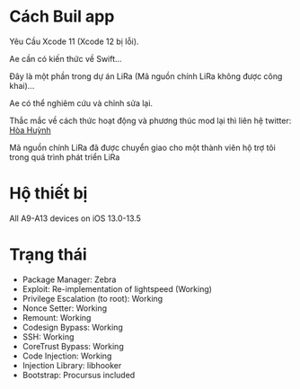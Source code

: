 # Cách Buil app
Yêu Cầu Xcode 11 (Xcode 12 bị lỗi).

Ae cần có kiến thức về Swift...

Đây là một phần trong dự án LiRa (Mã nguồn chính LiRa không được công khai)...

Ae có thể nghiêm cứu và chỉnh sửa lại.

Thắc mắc về cách thức hoạt động và phương thúc mod lại thì liên hệ twitter: <a href="https://twitter.com/hoa_huynh19">Hòa Huỳnh</a>

Mã nguồn chính LiRa đã được chuyển giao cho một thành viên hộ trợ tôi trong quá trình phát triển LiRa

# Hộ thiết bị

All A9-A13 devices on iOS 13.0-13.5

# Trạng thái

* Package Manager: Zebra
* Exploit: Re-implementation of lightspeed (Working)
* Privilege Escalation (to root): Working 
* Nonce Setter: Working 
* Remount: Working 
* Codesign Bypass: Working 
* SSH: Working
* CoreTrust Bypass: Working
* Code Injection: Working
* Injection Library: libhooker
* Bootstrap: Procursus included
